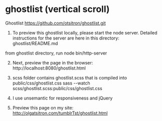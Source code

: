 
# ghostlist (vertical scroll)
Ghostlist
https://github.com/otsitron/ghostlist.git


1. To preview this ghostlist locally, please start the node server. 
Detailed instructions for the server are here in this directory: ghostlist/README.md

from ghostlist directory, run 
node bin/http-server

2. Next, preview the page in the browser:
http://localhost:8080/ghostlist.html

3. scss folder contains ghostlist.scss that is compiled into public/css/ghostlist.css 
sass --watch scss/ghostlist.scss:public/css/ghostlist.css

4. I use unsemantic for responsiveness and jQuery

5. Preview this page on my site:
http://olgatsitron.com/tumblrTst/ghostlist.html